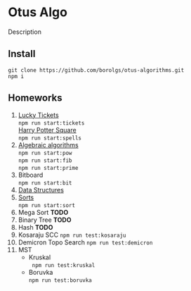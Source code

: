 # Otus Algo

Description

## Install

`git clone https://github.com/borolgs/otus-algorithms.git`  
`npm i`

## Homeworks

1. [Lucky Tickets](./src/tickets/readme.md)  
   `npm run start:tickets`  
   [Harry Potter Square](./src/spells/readme.md)  
   `npm run start:spells`
2. [Algebraic algorithms](./src/algebra/readme.md)  
   `npm run start:pow`  
   `npm run start:fib`  
   `npm run start:prime`
3. Bitboard  
   `npm run start:bit`
4. [Data Structures](https://github.com/borolgs/otus-data-structures)
5. [Sorts](src/sort/readme.md)  
   `npm run start:sort`
6. Mega Sort **TODO**
7. Binary Tree **TODO**
8. Hash **TODO**
9. Kosaraju SCC
   `npm run test:kosaraju`
10. Demicron Topo Search
    `npm run test:demicron`
11. MST
    - Kruskal  
      ` npm run test:kruskal`
    - Boruvka  
       `npm run test:boruvka`
